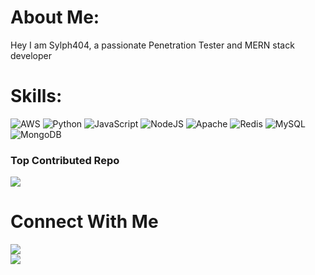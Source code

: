 #  About Me:
Hey I am Sylph404, a passionate Penetration Tester and MERN stack developer


# Skills:
![AWS](https://img.shields.io/badge/AWS-%23FF9900.svg?style=for-the-badge&logo=amazon-aws&logoColor=white)  ![Python](https://img.shields.io/badge/python-3670A0?style=for-the-badge&logo=python&logoColor=ffdd54) ![JavaScript](https://img.shields.io/badge/javascript-%23323330.svg?style=for-the-badge&logo=javascript&logoColor=%23F7DF1E)  ![NodeJS](https://img.shields.io/badge/node.js-6DA55F?style=for-the-badge&logo=node.js&logoColor=white) ![Apache](https://img.shields.io/badge/apache-%23D42029.svg?style=for-the-badge&logo=apache&logoColor=white)  ![Redis](https://img.shields.io/badge/redis-%23DD0031.svg?style=for-the-badge&logo=redis&logoColor=white) ![MySQL](https://img.shields.io/badge/mysql-%2300000f.svg?style=for-the-badge&logo=mysql&logoColor=white) ![MongoDB](https://img.shields.io/badge/MongoDB-%234ea94b.svg?style=for-the-badge&logo=mongodb&logoColor=white) 

###  Top Contributed Repo
![](https://github-contributor-stats.vercel.app/api?username=scottt10&limit=5&theme=dark&combine_all_yearly_contributions=true)


# Connect With Me 
![](https://app.hackthebox.com/users/1037053)<br/>
![](https://www.linkedin.com/in/samyog-giri-9428b52a5/)
